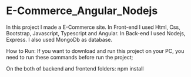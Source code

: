 # E-Commerce_Angular_Nodejs
In this project I made a E-Commerce site. In Front-end I used Html, Css, Bootstrap, Javascript, Typescript and Angular. In Back-end I used Nodejs, Express. I also used MongoDb as database. 

How to Run:
If you want to download and run this project on your PC, you need to run these commands before run the project;

On the both of backend and frontend folders:  npm install 
